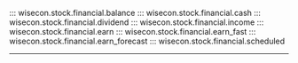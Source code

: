 ::: wisecon.stock.financial.balance
::: wisecon.stock.financial.cash
::: wisecon.stock.financial.dividend
::: wisecon.stock.financial.income
::: wisecon.stock.financial.earn
::: wisecon.stock.financial.earn_fast
::: wisecon.stock.financial.earn_forecast
::: wisecon.stock.financial.scheduled

-----
